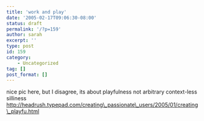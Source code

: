 ```yaml
---
title: 'work and play'
date: '2005-02-17T09:06:30-08:00'
status: draft
permalink: '/?p=159'
author: sarah
excerpt: ''
type: post
id: 159
category:
    - Uncategorized
tag: []
post_format: []
---
```

nice pic here, but I disagree, its about playfulness not arbitrary context-less silliness  
http://headrush.typepad.com/creating\_passionate\_users/2005/01/creating\_playfu.html